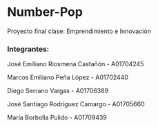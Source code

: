 # Number-Pop
Proyecto final clase: Emprendimiento e Innovación

### Integrantes:
José Emiliano Riosmena Castañón - A01704245

Marcos Emiliano Peña López - A01702440

Diego Serrano Vargas - A01706389

José Santiago Rodríguez Camargo - A01705660

María Borbolla Pulido - A01709439
